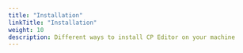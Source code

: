 ```yaml
---
title: "Installation"
linkTitle: "Installation"
weight: 10
description: Different ways to install CP Editor on your machine
---
```

